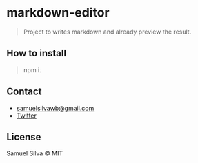 # markdown-editor

> Project to writes markdown and already preview the result.

## How to install

> npm i.

## Contact

- samuelsilvawb@gmail.com
- [Twitter](https://twitter.com/samuelsilvadev)

## License

Samuel Silva &copy; MIT
